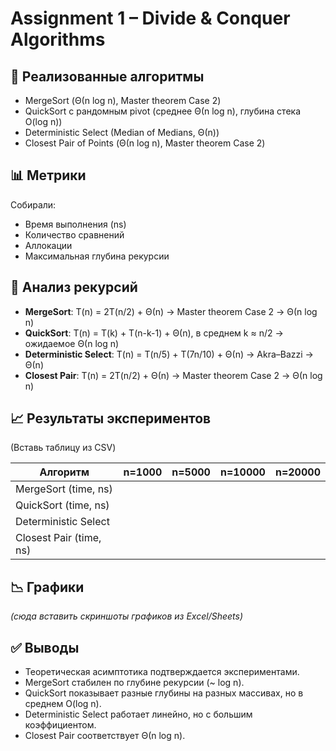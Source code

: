 # Assignment 1 – Divide & Conquer Algorithms

## 📌 Реализованные алгоритмы
- MergeSort (Θ(n log n), Master theorem Case 2)
- QuickSort с рандомным pivot (среднее Θ(n log n), глубина стека O(log n))
- Deterministic Select (Median of Medians, Θ(n))
- Closest Pair of Points (Θ(n log n), Master theorem Case 2)

## 📊 Метрики
Собирали:
- Время выполнения (ns)
- Количество сравнений
- Аллокации
- Максимальная глубина рекурсии

## 🧮 Анализ рекурсий
- **MergeSort**: T(n) = 2T(n/2) + Θ(n) → Master theorem Case 2 → Θ(n log n)  
- **QuickSort**: T(n) = T(k) + T(n-k-1) + Θ(n), в среднем k ≈ n/2 → ожидаемое Θ(n log n)  
- **Deterministic Select**: T(n) = T(n/5) + T(7n/10) + Θ(n) → Akra–Bazzi → Θ(n)  
- **Closest Pair**: T(n) = 2T(n/2) + Θ(n) → Master theorem Case 2 → Θ(n log n)

## 📈 Результаты экспериментов
(Вставь таблицу из CSV)

| Алгоритм              | n=1000 | n=5000 | n=10000 | n=20000 |
|------------------------|--------|--------|---------|---------|
| MergeSort (time, ns)   |        |        |         |         |
| QuickSort (time, ns)   |        |        |         |         |
| Deterministic Select   |        |        |         |         |
| Closest Pair (time, ns)|        |        |         |         |

## 📉 Графики
*(сюда вставить скриншоты графиков из Excel/Sheets)*

## ✅ Выводы
- Теоретическая асимптотика подтверждается экспериментами.  
- MergeSort стабилен по глубине рекурсии (~ log n).  
- QuickSort показывает разные глубины на разных массивах, но в среднем O(log n).  
- Deterministic Select работает линейно, но с большим коэффициентом.  
- Closest Pair соответствует Θ(n log n).  
